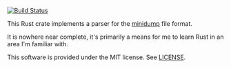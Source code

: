 [![Build Status](https://travis-ci.org/luser/minidump-processor.svg?branch=master)](https://travis-ci.org/luser/minidump-processor)

This Rust crate implements a parser for the [minidump](https://msdn.microsoft.com/en-us/library/windows/desktop/ms680369%28v=vs.85%29.aspx) file format.

It is nowhere near complete, it's primarily a means for me to learn Rust in an area I'm familiar with.

This software is provided under the MIT license. See [LICENSE](LICENSE).
